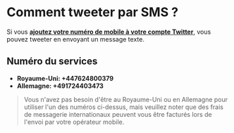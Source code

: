 # Comment tweeter par SMS ?

Si vous **[ajoutez votre numéro de mobile à votre compte Twitter](https://help.twitter.com/fr/managing-your-account/how-to-add-a-phone-number-to-your-account)**, vous pouvez tweeter en envoyant un message texte.

## Numéro du services

- **Royaume-Uni: +447624800379**
- **Allemagne: +491724403473**

> Vous n'avez pas besoin d'être au Royaume-Uni ou en Allemagne pour utiliser l'un des numéros ci-dessus, mais veuillez noter que des frais de messagerie internationaux peuvent vous être facturés lors de l'envoi par votre opérateur mobile.
